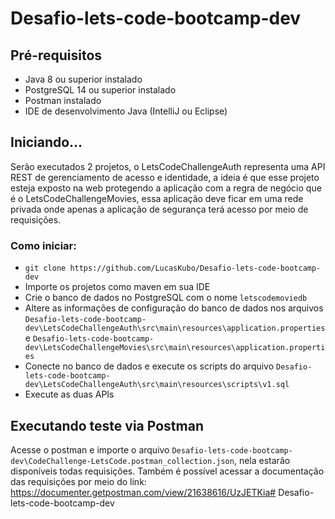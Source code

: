 # Desafio-lets-code-bootcamp-dev

## Pré-requisitos
- Java 8 ou superior instalado
- PostgreSQL 14 ou superior instalado
- Postman instalado
- IDE de desenvolvimento Java (IntelliJ ou Eclipse)

## Iniciando...
Serão executados 2 projetos, o LetsCodeChallengeAuth representa uma API REST de gerenciamento de acesso e identidade, a ideia é que esse projeto esteja exposto na web protegendo a aplicação com a regra de negócio que é o LetsCodeChallengeMovies, essa aplicação deve ficar em uma rede privada onde apenas a aplicação de segurança terá acesso por meio de requisições.

### Como iniciar:
- `git clone https://github.com/LucasKubo/Desafio-lets-code-bootcamp-dev`
- Importe os projetos como maven em sua IDE
- Crie o banco de dados no PostgreSQL com o nome `letscodemoviedb`
- Altere as informações de configuração do banco de dados nos arquivos `Desafio-lets-code-bootcamp-dev\LetsCodeChallengeAuth\src\main\resources\application.properties` e `Desafio-lets-code-bootcamp-dev\LetsCodeChallengeMovies\src\main\resources\application.properties`
- Conecte no banco de dados e execute os scripts do arquivo `Desafio-lets-code-bootcamp-dev\LetsCodeChallengeAuth\src\main\resources\scripts\v1.sql`
- Execute as duas APIs

## Executando teste via Postman
Acesse o postman e importe o arquivo `Desafio-lets-code-bootcamp-dev\CodeChallenge-LetsCode.postman_collection.json`, nela estarão disponíveis todas requisições.
Também é possível acessar a documentação das requisições por meio do link: https://documenter.getpostman.com/view/21638616/UzJETKia# Desafio-lets-code-bootcamp-dev
